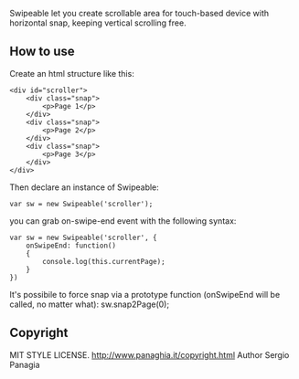 Swipeable let you create scrollable area for touch-based device with horizontal snap, keeping vertical scrolling free.

How to use
----------
Create an html structure like this:

	<div id="scroller">
		<div class="snap">
			<p>Page 1</p>
		</div>
		<div class="snap">
			<p>Page 2</p>
		</div>
		<div class="snap">
			<p>Page 3</p>
		</div>	
	</div> 
Then declare an instance of Swipeable:

	var sw = new Swipeable('scroller');

you can grab on-swipe-end event with the following syntax: 

	var sw = new Swipeable('scroller', {
		onSwipeEnd: function()
		{
			console.log(this.currentPage);
		}
	})  
It's possibile to force snap via a prototype function (onSwipeEnd will be called, no matter what):
   sw.snap2Page(0);
	
Copyright
---------
MIT STYLE LICENSE.
http://www.panaghia.it/copyright.html
Author Sergio Panagia